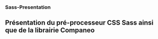 ### Sass-Presentation
## Présentation du pré-processeur CSS Sass ainsi que de la librairie Companeo

